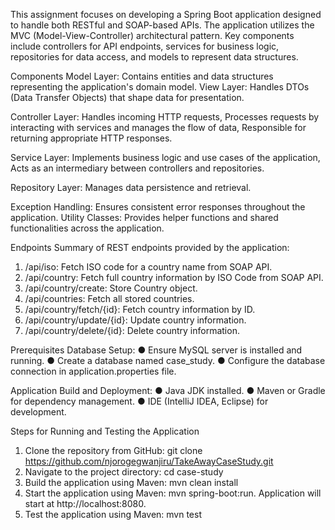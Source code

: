 This assignment focuses on developing a Spring Boot application designed to handle both RESTful and SOAP-based APIs. The application utilizes the MVC (Model-View-Controller) architectural pattern. Key components include controllers for API endpoints, services for business logic, repositories for data access, and models to represent data structures.

Components
Model Layer: Contains entities and data structures representing the application's domain model. View Layer: Handles DTOs (Data Transfer Objects) that shape data for presentation.

Controller Layer: Handles incoming HTTP requests, Processes requests by interacting with services and manages the flow of data, Responsible for returning appropriate HTTP responses.

Service Layer: Implements business logic and use cases of the application, Acts as an intermediary between controllers and repositories.

Repository Layer: Manages data persistence and retrieval.

Exception Handling: Ensures consistent error responses throughout the application. Utility Classes: Provides helper functions and shared functionalities across the application.

Endpoints
Summary of REST endpoints provided by the application:
1. /api/iso: Fetch ISO code for a country name from SOAP API.
2. /api/country: Fetch full country information by ISO Code from SOAP API.
3. /api/country/create: Store Country object.
4. /api/countries: Fetch all stored countries.
5. /api/country/fetch/{id}: Fetch country information by ID.
6. /api/country/update/{id}: Update country information.
7. /api/country/delete/{id}: Delete country information.

Prerequisites 
Database Setup:
● Ensure MySQL server is installed and running.
● Create a database named case_study.
● Configure the database connection in application.properties file.

Application Build and Deployment:
● Java JDK installed.
● Maven or Gradle for dependency management.
● IDE (IntelliJ IDEA, Eclipse) for development.

Steps for Running and Testing the Application
1. Clone the repository from GitHub:
    git clone https://github.com/njorogegwanjiru/TakeAwayCaseStudy.git
2. Navigate to the project directory:
    cd case-study
3. Build the application using Maven:
    mvn clean install
4. Start the application using Maven:
    mvn spring-boot:run. Application will start at http://localhost:8080.
5. Test the application using Maven:
    mvn test
